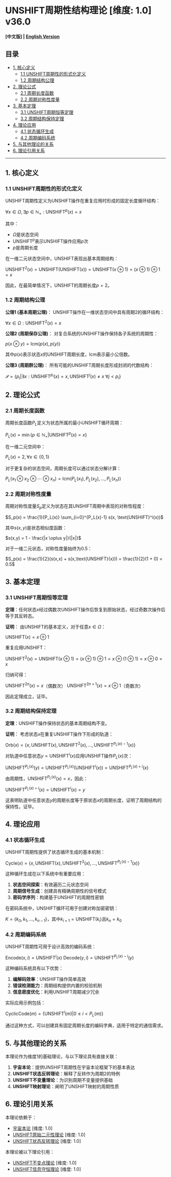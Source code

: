 # UNSHIFT周期性结构理论 [维度: 1.0] v36.0

**[中文版] | [English Version](formal_theory_unshift_periodic_structure_en.md)**

## 目录

- [1. 核心定义](#1-核心定义)
  - [1.1 UNSHIFT周期性的形式化定义](#11-unshift周期性的形式化定义)
  - [1.2 周期结构公理](#12-周期结构公理)
- [2. 理论公式](#2-理论公式)
  - [2.1 周期长度函数](#21-周期长度函数)
  - [2.2 周期对称性度量](#22-周期对称性度量)
- [3. 基本定理](#3-基本定理)
  - [3.1 UNSHIFT周期恒等定理](#31-unshift周期恒等定理)
  - [3.2 周期结构保持定理](#32-周期结构保持定理)
- [4. 理论应用](#4-理论应用)
  - [4.1 状态循环生成](#41-状态循环生成)
  - [4.2 周期编码系统](#42-周期编码系统)
- [5. 与其他理论的关系](#5-与其他理论的关系)
- [6. 理论引用关系](#6-理论引用关系)

---

## 1. 核心定义

### 1.1 UNSHIFT周期性的形式化定义

UNSHIFT周期性定义为UNSHIFT操作在重复应用时形成的固定长度循环结构：

$`\forall x \in \Omega, \exists p \in \mathbb{N}_+: \text{UNSHIFT}^p(x) = x`$

其中：
- $`\Omega`$是状态空间
- $`\text{UNSHIFT}^p`$表示UNSHIFT操作应用$`p`$次
- $`p`$是周期长度

在一维二元状态空间中，UNSHIFT表现出基本周期结构：

$`\text{UNSHIFT}^2(x) = \text{UNSHIFT}(\text{UNSHIFT}(x)) = \text{UNSHIFT}(x \oplus 1) = (x \oplus 1) \oplus 1 = x`$

因此，在最简单情况下，UNSHIFT的周期长度$`p = 2`$。

### 1.2 周期结构公理

**公理1 (基本周期公理)**：
UNSHIFT操作在一维状态空间中具有周期2的循环结构：

$`\forall x \in \Omega: \text{UNSHIFT}^2(x) = x`$

**公理2 (周期保存公理)**：
对复合系统的UNSHIFT操作保持各子系统的周期性：

$`p(x \otimes y) = \text{lcm}(p(x), p(y))`$

其中$`p(x)`$表示状态$`x`$的UNSHIFT周期长度，lcm表示最小公倍数。

**公理3 (周期群公理)**：
所有可能的UNSHIFT周期长度形成封闭的代数结构：

$`\mathcal{P} = \{p_i | \exists x: \text{UNSHIFT}^{p_i}(x) = x, \text{UNSHIFT}^j(x) \neq x\ \forall j < p_i\}`$

## 2. 理论公式

### 2.1 周期长度函数

周期长度函数$`P_L`$定义为状态所属的最小UNSHIFT循环周期：

$`P_L(x) = \min\{p \in \mathbb{N}_+ | \text{UNSHIFT}^p(x) = x\}`$

在一维二元空间中：

$`P_L(x) = 2, \forall x \in \{0, 1\}`$

对于更复杂的状态空间，周期长度可以通过状态分解计算：

$`P_L(x_1 \otimes x_2 \otimes \cdots \otimes x_n) = \text{lcm}(P_L(x_1), P_L(x_2), \ldots, P_L(x_n))`$

### 2.2 周期对称性度量

周期对称性度量$`S_p`$定义为状态在其UNSHIFT周期中表现的对称性程度：

$`S_p(x) = \frac{1}{P_L(x)} \sum_{i=0}^{P_L(x)-1} s(x, \text{UNSHIFT}^i(x))`$

其中$`s(x,y)`$是状态相似度函数：

$`s(x,y) = 1 - \frac{|x \oplus y|}{|x|}`$

对于一维二元状态，对称性度量始终为0.5：

$`S_p(x) = \frac{1}{2}(s(x,x) + s(x,\text{UNSHIFT}(x))) = \frac{1}{2}(1 + 0) = 0.5`$

## 3. 基本定理

### 3.1 UNSHIFT周期恒等定理

**定理**：任何状态$`x`$经过偶数次UNSHIFT操作后恢复到原始状态，经过奇数次操作后等于其反转态。

**证明**：
由UNSHIFT的基本定义，对于任意$`x \in \Omega`$：

$`\text{UNSHIFT}(x) = x \oplus 1`$

重复应用UNSHIFT：

$`\text{UNSHIFT}^2(x) = \text{UNSHIFT}(x \oplus 1) = (x \oplus 1) \oplus 1 = x \oplus (1 \oplus 1) = x \oplus 0 = x`$

归纳可得：

$`\text{UNSHIFT}^{2n}(x) = x`$（偶数次）
$`\text{UNSHIFT}^{2n+1}(x) = x \oplus 1`$（奇数次）

因此定理成立，证毕。

### 3.2 周期结构保持定理

**定理**：UNSHIFT操作保持状态的基本周期结构不变。

**证明**：
考虑状态$`x`$在重复UNSHIFT操作下形成的轨道：

$`\text{Orb}(x) = \{x, \text{UNSHIFT}(x), \text{UNSHIFT}^2(x), \ldots, \text{UNSHIFT}^{P_L(x)-1}(x)\}`$

对轨道中任意状态$`y = \text{UNSHIFT}^i(x)`$应用UNSHIFT操作$`P_L(x)`$次：

$`\text{UNSHIFT}^{P_L(x)}(y) = \text{UNSHIFT}^{P_L(x)}(\text{UNSHIFT}^i(x)) = \text{UNSHIFT}^{P_L(x)+i}(x)`$

由周期性，$`\text{UNSHIFT}^{P_L(x)}(x) = x`$，因此：

$`\text{UNSHIFT}^{P_L(x)+i}(x) = \text{UNSHIFT}^i(x) = y`$

这表明轨道中任意状态$`y`$的周期长度等于原状态$`x`$的周期长度，证明了周期结构的保持性，证毕。

## 4. 理论应用

### 4.1 状态循环生成

UNSHIFT周期性提供了状态循环生成的基本机制：

$`\text{Cycle}(x) = \{x, \text{UNSHIFT}(x), \text{UNSHIFT}^2(x), \ldots, \text{UNSHIFT}^{P_L(x)-1}(x)\}`$

这种循环生成在以下系统中有重要应用：

1. **状态空间探索**：有效遍历二元状态空间
2. **周期信号生成**：创建具有精确周期性的信号模式
3. **密码学序列**：构建基于UNSHIFT的周期性密钥

在密码系统中，UNSHIFT循环可用于创建对称加密密钥：

$`K = \{k_0, k_1, \ldots, k_{n-1}\}`$，其中$`k_{i+1} = \text{UNSHIFT}(k_i)`$且$`k_n = k_0`$

### 4.2 周期编码系统

UNSHIFT周期性可用于设计高效的编码系统：

$`\text{Encode}(x, i) = \text{UNSHIFT}^i(x)`$
$`\text{Decode}(y, i) = \text{UNSHIFT}^{P_L(x)-i}(y)`$

这种编码系统具有以下优势：

1. **编解码效率**：UNSHIFT操作简单高效
2. **错误检测能力**：周期结构提供内置的校验机制
3. **信息密度优化**：利用UNSHIFT周期减少冗余

实际应用示例包括：

$`\text{CyclicCode}(m) = \{\text{UNSHIFT}^i(m) | 0 \leq i < P_L(m)\}`$

通过这种方式，可以创建具有固定周期长度的编码字典，适用于特定的通信需求。

## 5. 与其他理论的关系

本理论作为维度1的基础理论，与以下理论具有直接关联：

1. **宇宙本论**：提供UNSHIFT周期性在宇宙本论框架下的基本表达
2. **UNSHIFT状态反转理论**：解释了反转作为周期2的特例
3. **UNSHIFT不变量理论**：为识别周期不变量提供基础
4. **UNSHIFT映射理论**：阐明了UNSHIFT映射的周期性质

## 6. 理论引用关系

本理论依赖于：
- [宇宙本论](formal_theory_cosmic_ontology.md) [维度: 1.0]
- [UNSHIFT原始二元性理论](formal_theory_unshift_primitive_duality.md) [维度: 1.0]
- [UNSHIFT状态反转理论](formal_theory_unshift_state_inversion.md) [维度: 1.0]

本理论被以下理论引用：
- [UNSHIFT不变点理论](formal_theory_unshift_fixed_points.md) [维度: 1.0]
- [UNSHIFT信息守恒理论](formal_theory_unshift_information_conservation.md) [维度: 1.0] 